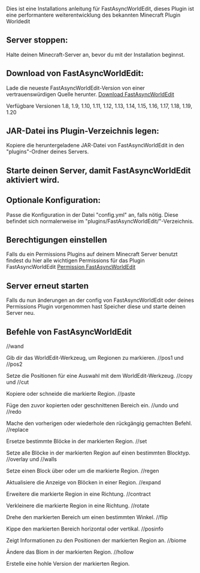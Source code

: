 Dies ist eine Installations anleitung für FastAsyncWorldEdit, dieses Plugin ist eine performantere weiterentwicklung des bekannten Minecraft
Plugin Worldedit


## Server stoppen:

Halte deinen Minecraft-Server an, bevor du mit der Installation beginnst.



## Download von FastAsyncWorldEdit:

Lade die neueste FastAsyncWorldEdit-Version von einer vertrauenswürdigen Quelle herunter.
[Download FastAsyncWorldEdit ](https://www.spigotmc.org/resources/fastasyncworldedit.13932/)

Verfügbare Versionen 1.8, 1.9, 1.10, 1.11, 1.12, 1.13, 1.14, 1.15, 1.16, 1.17, 1.18, 1.19, 1.20



## JAR-Datei ins Plugin-Verzeichnis legen:

Kopiere die heruntergeladene JAR-Datei von FastAsyncWorldEdit in den "plugins"-Ordner deines Servers.


## Starte deinen Server, damit FastAsyncWorldEdit aktiviert wird.

## Optionale Konfiguration:


 Passe die Konfiguration in der Datei "config.yml" an, falls nötig. Diese befindet sich normalerweise im "plugins/FastAsyncWorldEdit/"-Verzeichnis.

 ## Berechtigungen einstellen 

Falls du ein Permissions Plugins auf deinem Minecraft Server benutzt findest du hier alle wichtigen 
Permissions für das Plugin FastAsyncWorldEdit
[Permission FastAsyncWorldEdit ](https://intellectualsites.gitbook.io/fastasyncworldedit/command-utilities/permissions)


## Server erneut starten

Falls du nun änderungen an der config von FastAsyncWorldEdit oder deines Permissions Plugin vorgenommen hast 
Speicher diese und starte deinen Server neu.


## Befehle von FastAsyncWorldEdit

//wand

Gib dir das WorldEdit-Werkzeug, um Regionen zu markieren.
//pos1 und //pos2

Setze die Positionen für eine Auswahl mit dem WorldEdit-Werkzeug.
//copy und //cut

Kopiere oder schneide die markierte Region.
//paste

Füge den zuvor kopierten oder geschnittenen Bereich ein.
//undo und //redo

Mache den vorherigen oder wiederhole den rückgängig gemachten Befehl.
//replace

Ersetze bestimmte Blöcke in der markierten Region.
//set

Setze alle Blöcke in der markierten Region auf einen bestimmten Blocktyp.
//overlay und //walls

Setze einen Block über oder um die markierte Region.
//regen

Aktualisiere die Anzeige von Blöcken in einer Region.
//expand

Erweitere die markierte Region in eine Richtung.
//contract

Verkleinere die markierte Region in eine Richtung.
//rotate

Drehe den markierten Bereich um einen bestimmten Winkel.
//flip

Kippe den markierten Bereich horizontal oder vertikal.
//posinfo

Zeigt Informationen zu den Positionen der markierten Region an.
//biome

Ändere das Biom in der markierten Region.
//hollow

Erstelle eine hohle Version der markierten Region.

